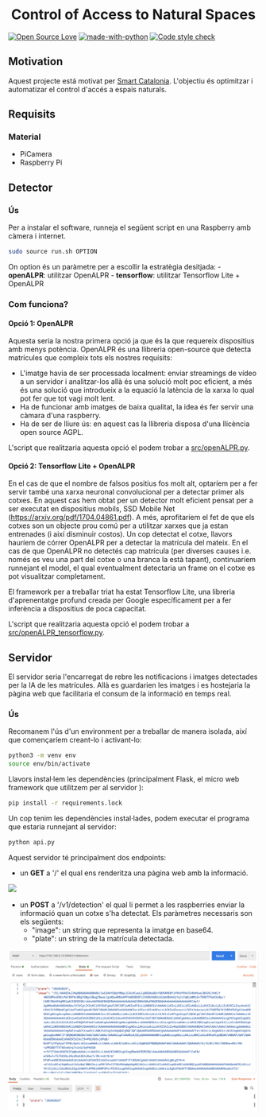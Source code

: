 <h1 align="center"> Control of Access to Natural Spaces</h1>


[![Open Source Love](https://badges.frapsoft.com/os/v3/open-source.svg?v=103)](https://github.com/ellerbrock/open-source-badges/)
[![made-with-python](https://img.shields.io/badge/Made%20with-Python-1f425f.svg)](https://www.python.org/)
[![Code style check](https://github.com/claragubau/control-natural-spaces/actions/workflows/code-style-check.yml/badge.svg)](https://github.com/claragubau/control-natural-spaces/actions/workflows/code-style-check.yml)

## Motivation
Aquest projecte está motivat per [Smart Catalonia]( https://participa.challenge.cat/assemblies/agentsrurals). L'objectiu és optimitzar i automatizar el control d'accés a espais naturals.


## Requisits
### Material
- PiCamera
- Raspberry Pi
## Detector
### Ús
Per a instalar el software, runneja el següent script en una Raspberry amb càmera i internet.

```bash
sudo source run.sh OPTION
```
On option és un paràmetre per a escollir la estratègia desitjada:
    - **openALPR**: utilitzar OpenALPR
    - **tensorflow**: utilitzar Tensorflow Lite + OpenALPR

### Com funciona?
#### Opció 1: OpenALPR
Aquesta seria la nostra primera opció ja que és la que requereix dispositius amb menys potència. OpenALPR és una llibreria open-source que detecta matrícules que compleix tots els nostres requísits:
- L'imatge havia de ser processada localment: enviar streamings de vídeo a un servidor i analitzar-los allà és una solució molt poc eficient, a més és una solució que introdueix a la equació la latència de la xarxa lo qual pot fer que tot vagi molt lent.
- Ha de funcionar amb imatges de baixa qualitat, la idea és fer servir una càmara d'una raspberry.
- Ha de ser de lliure ús: en aquest cas la llibreria disposa d'una llicència open source AGPL.

L'script que realitzaria aquesta opció el podem trobar a [src/openALPR.py](src/openALPR.py).

#### Opció 2: Tensorflow Lite + OpenALPR
En el cas de que el nombre de falsos positius fos molt alt, optaríem per a fer servir també una xarxa neuronal convolucional per a detectar primer als cotxes. En aquest cas hem obtat per un detector molt eficient pensat per a ser executat en dispositius mobils, SSD Mobile Net (https://arxiv.org/pdf/1704.04861.pdf). A més, aprofitaríem el fet de que els cotxes son un objecte prou comú per a utilitzar xarxes que ja estan entrenades (i així disminuir costos).
Un cop detectat el cotxe, llavors hauríem de córrer OpenALPR per a detectar la matrícula del mateix. En el cas de que OpenALPR no detectés cap matrícula (per diverses causes i.e. només es veu una part del cotxe o una branca la està tapant), continuaríem runnejant el model, el qual eventualment detectaria un frame on el cotxe es pot visualitzar completament.

El framework per a treballar triat ha estat Tensorflow Lite, una libreria d'aprenentatge profund creada per Google específicament per a fer inferència a dispositius de poca capacitat.

L'script que realitzaria aquesta opció el podem trobar a [src/openALPR_tensorflow.py](src/openALPR_tensorflow.py).

## Servidor
El servidor seria l'encarregat de rebre les notificacions i imatges detectades per la IA de les matrícules. Allà es guardarien les imatges i es hostejaria la pàgina web que facilitaria el consum de la informació en temps real.
### Ús

Recomanem l'ús d'un environment per a treballar de manera isolada, així que començaríem creant-lo i activant-lo:
```bash
python3 -m venv env
source env/bin/activate
```
Llavors instal·lem les dependències (principalment Flask, el micro web framework que utilitzem per al servidor ):
```bash
pip install -r requirements.lock
```

Un cop tenim les dependències instal·lades, podem executar el programa que estaria runnejant al servidor:
```python
python api.py
```

Aquest servidor té principalment dos endpoints:
- un **GET** a '/' el qual ens renderitza una pàgina web amb la informació.

![](./docs/website.png)

- un **POST** a '/v1/detection' el qual li permet a les raspberries enviar la informació quan un cotxe s'ha detectat. Els paràmetres necessaris son els següents:
    - "image": un string que representa la imatge en base64.
    - "plate": un string de la matrícula detectada.

![](./docs/postman.png)
